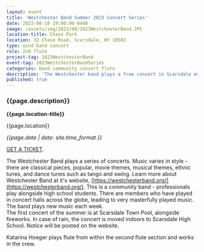 ```yaml
---
layout: event
title: 'Westchester Band Summer 2023 Concert Series'
date: 2023-08-10 19:00:00-0400
image: /assets/img/2023/08/2023WestchesterBand.JPG
location-title: Chase Park
location: 32 Chase Road, Scarsdale, NY 10583
type: wind band concert
role: 2nd flute
project-tag: 2023WestchesterBand
event-tag: 2023WestchesterBandSeries
categories: band community concert flute  
description: 'The Westchester band plays a free concert in Scarsdale every Thursday from 7/6 to 8/10.'
published: true
---
```

### {{page.description}}

**{{page.location-title}}**

{{page.location}}

*{{page.date | date: site.time_format }}*

[GET A TICKET](https://alpha.persona.nyc/purchase/humanmachineinterface-6362d222).

The Westchester Band plays a series of concerts.
Music varies in style - there are classical pieces, popular, movie themes, musical themes, ethnic tunes, and dance tunes such as tango and swing.
Learn more about Westchester Band at it's website,  [https://westchesterband.org/](https://westchesterband.org/).
This is a community band - professionals play alongside high school students.
There are members who have played in concert halls across the globe, leading to very masterfully played music.
The band plays new music each week.  
The first concert of the summer is at Scarsdale Town Pool, alongside fireworks.
In case of rain, the concert is moved indoors to Scarsdale High School. Notice will be posted on the website.

Katarina Hoeger plays flute from within the second flute section and works in the crew.
